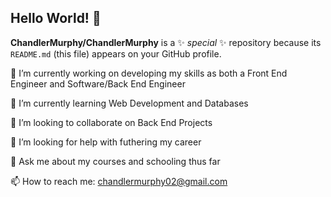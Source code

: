 ## Hello World! 👋

**ChandlerMurphy/ChandlerMurphy** is a ✨ _special_ ✨ repository because its `README.md` (this file) appears on your GitHub profile.

🔭 I’m currently working on developing my skills as both a Front End Engineer and Software/Back End Engineer

🌱 I’m currently learning Web Development and Databases

👯 I’m looking to collaborate on Back End Projects

🤔 I’m looking for help with futhering my career

💬 Ask me about my courses and schooling thus far

📫 How to reach me: chandlermurphy02@gmail.com

